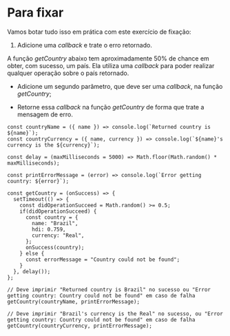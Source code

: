 # Para  fixar 

Vamos botar tudo isso em prática com este exercício de fixação:

1. Adicione uma _callback_ e trate o erro retornado.

A função _getCountry_ abaixo tem aproximadamente 50% de chance em obter, com sucesso, um país. Ela utiliza uma _callback_ para poder realizar qualquer operação sobre o país retornado.

* Adicione um segundo parâmetro, que deve ser uma _callback_, na função _getCountry_;

* Retorne essa _callback_ na função _getCountry_ de forma que trate a mensagem de erro.

```
const countryName = ({ name }) => console.log(`Returned country is ${name}`);
const countryCurrency = ({ name, currency }) => console.log(`${name}'s currency is the ${currency}`);

const delay = (maxMilliseconds = 5000) => Math.floor(Math.random() * maxMilliseconds);

const printErrorMessage = (error) => console.log(`Error getting country: ${error}`);

const getCountry = (onSuccess) => {
  setTimeout(() => {
    const didOperationSucceed = Math.random() >= 0.5;
    if(didOperationSucceed) {
      const country = {
        name: "Brazil",
        hdi: 0.759,
        currency: "Real",
      };
      onSuccess(country);
    } else {
      const errorMessage = "Country could not be found";
    }
  }, delay());
};

// Deve imprimir "Returned country is Brazil" no sucesso ou "Error getting country: Country could not be found" em caso de falha
getCountry(countryName, printErrorMessage);

// Deve imprimir "Brazil's currency is the Real" no sucesso, ou "Error getting country: Country could not be found" em caso de falha
getCountry(countryCurrency, printErrorMessage);
```
